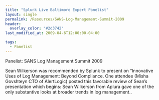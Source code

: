 ```yaml
---
title: "Splunk Live Baltimore Expert Panelist"
layout: single
permalink: /Resources/SANS-Log-Management-Summit-2009
header:
  overlay_color: "#2d3742"
last_modified_at: 2009-04-6T12:00:00-04:00

tags:
  - Panelist
---
```

Panelist: SANS Log Management Summit 2009

Sean Wilkerson was recommended by Splunk to present on “Innovative Uses of Log Management: Beyond Compliance. One attendee (Misha Govshteyn CTO of AlertLogic) posted this favorable review of Sean’s presentation which begins: Sean Wilkerson from Aplura gave one of the only substantive looks at broader trends in log management..
